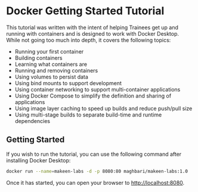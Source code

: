 # Docker Getting Started Tutorial

This tutorial was written with the intent of helping Trainees get up and running
with containers and is designed to work with Docker Desktop. While not going too much 
into depth, it covers the following topics:

- Running your first container
- Building containers
- Learning what containers are
- Running and removing containers
- Using volumes to persist data
- Using bind mounts to support development
- Using container networking to support multi-container applications
- Using Docker Compose to simplify the definition and sharing of applications
- Using image layer caching to speed up builds and reduce push/pull size
- Using multi-stage builds to separate build-time and runtime dependencies

## Getting Started

If you wish to run the tutorial, you can use the following command after installing Docker Desktop:

```bash
docker run --name=makeen-labs -d -p 8080:80 maghbari/makeen-labs:1.0
```

Once it has started, you can open your browser to [http://localhost:8080](http://localhost:8080).
